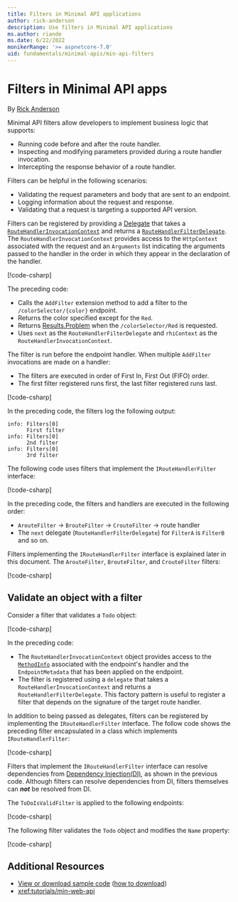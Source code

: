 ```yaml
---
title: Filters in Minimal API applications
author: rick-anderson
description: Use filters in Minimal API applications
ms.author: riande
ms.date: 6/22/2022
monikerRange: '>= aspnetcore-7.0'
uid: fundamentals/minimal-apis/min-api-filters
---
```

# Filters in Minimal API apps

By [Rick Anderson](https://twitter.com/RickAndMSFT)

Minimal API filters allow developers to implement business logic that supports:

* Running code before and after the route handler.
* Inspecting and modifying parameters provided during a route handler invocation.
* Intercepting the response behavior of a route handler.

Filters can be helpful in the following scenarios:

* Validating the request parameters and body that are sent to an endpoint.
* Logging information about the request and response.
* Validating that a request is targeting a supported API version.

Filters can be registered by providing a [Delegate](/dotnet/csharp/programming-guide/delegates/) that takes a [`RouteHandlerInvocationContext`](https://github.com/dotnet/aspnetcore/blob/main/src/Http/Http.Abstractions/src/RouteHandlerInvocationContext.cs) and returns a [`RouteHandlerFilterDelegate`](https://github.com/dotnet/aspnetcore/blob/main/src/Http/Http.Abstractions/src/RouteHandlerFilterDelegate.cs). The `RouteHandlerInvocationContext` provides access to the `HttpContext` associated with the request and an `Arguments` list indicating the arguments passed to the handler in the order in which they appear in the declaration of the handler.

[!code-csharp[](~/fundamentals/minimal-apis/min-api-filters/7samples/Filters/Program.cs?name=snippet1)]

The preceding code:

* Calls the `AddFilter` extension method to add a filter to the `/colorSelector/{color}` endpoint.
* Returns the color specified except for the `Red`.
* Returns [Results.Problem](xref:Microsoft.AspNetCore.Http.Results.Problem%2A) when the `/colorSelector/Red` is requested.
* Uses `next` as the `RouteHandlerFilterDelegate` and `rhiContext` as the `RouteHandlerInvocationContext`.

The filter is run before the endpoint handler. When multiple `AddFilter` invocations are made on a handler:

* The filters are executed in order of First In, First Out (FIFO) order.
* The first filter registered runs first, the last filter registered runs last.

[!code-csharp[](~/fundamentals/minimal-apis/min-api-filters/7samples/Filters/Program.cs?name=snippet_xyz)]

In the preceding code, the filters log the following output:

```dotnetcli
info: Filters[0]
      First filter
info: Filters[0]
      2nd filter
info: Filters[0]
      3rd filter

```

The following code uses filters that implement the `IRouteHandlerFilter` interface:

[!code-csharp[](~/fundamentals/minimal-apis/min-api-filters/7samples/Filters/Program.cs?name=snippet_abc)]

In the preceding code, the filters and handlers are executed in the following order:

* `ArouteFilter` -> `BrouteFilter` -> `CrouteFilter` -> route handler
* The `next` delegate (`RouteHandlerFilterDelegate`) for `FilterA` is `FilterB` and so on.

Filters implementing the `IRouteHandlerFilter` interface is explained later in this document. The `ArouteFilter`, `BrouteFilter`, and `CrouteFilter` filters:

[!code-csharp[](~/fundamentals/minimal-apis/min-api-filters/7samples/Filters/RouteFilters/AbcRouteFilters.cs)]

## Validate an object with a filter

Consider a filter that validates a `Todo` object:

[!code-csharp[](~/fundamentals/minimal-apis/min-api-filters/7samples/todo/Program.cs?name=snippet_filter1)]

In the preceding code:

* The `RouteHandlerInvocationContext` object provides access to the [`MethodInfo`](/dotnet/api/system.reflection.methodinfo) associated with the endpoint's handler and the `EndpointMetadata` that has been applied on the endpoint.
* The filter is registered using a `delegate` that takes a `RouteHandlerInvocationContext` and returns a `RouteHandlerFilterDelegate`. This factory pattern is useful to register a filter that depends on the signature of the target route handler.

In addition to being passed as delegates, filters can be registered by implementing the `IRouteHandlerFilter` interface. The follow code shows the preceding filter encapsulated in a class which implements `IRouteHandlerFilter`:

[!code-csharp[](~/fundamentals/minimal-apis/min-api-filters/7samples/todo/RouteFilters/ToDoIsValidFilter.cs?name=snippet)]

Filters that implement the `IRouteHandlerFilter` interface can resolve dependencies from [Dependency Injection(DI)](xref:fundamentals/dependency-injection), as shown in the previous code. Although filters can resolve dependencies from DI, filters themselves can ***not*** be resolved from DI.

The `ToDoIsValidFilter` is applied to the following endpoints:

[!code-csharp[](~/fundamentals/minimal-apis/min-api-filters/7samples/todo/Program.cs?name=snippet_2flt&highlight=13,21)]

The following filter validates the `Todo` object and modifies the `Name` property:

[!code-csharp[](~/fundamentals/minimal-apis/min-api-filters/7samples/todo/RouteFilters/ToDoIsValidFilter.cs?name=snippet2&highlight=7)]

## Additional Resources

* [View or download sample code](https://github.com/aspnet/Docs/tree/main/aspnetcore/fundamentals/minimal-apis/min-api-filters/7samples) ([how to download](xref:index#how-to-download-a-sample))
* <xref:tutorials/min-web-api>
